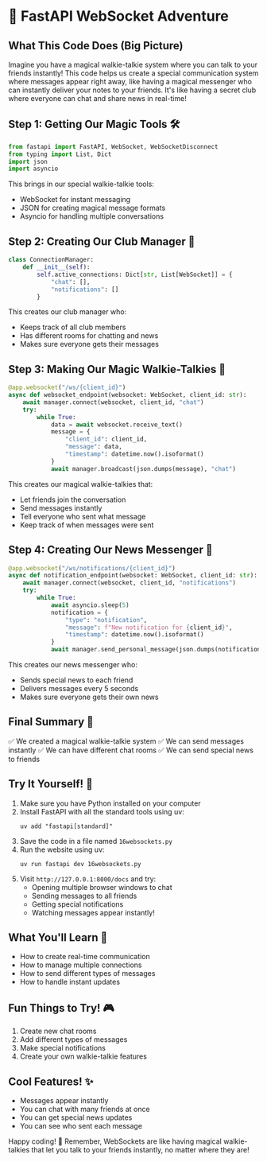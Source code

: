# 🌟 FastAPI WebSocket Adventure

## What This Code Does (Big Picture)
Imagine you have a magical walkie-talkie system where you can talk to your friends instantly! This code helps us create a special communication system where messages appear right away, like having a magical messenger who can instantly deliver your notes to your friends. It's like having a secret club where everyone can chat and share news in real-time! 

## Step 1: Getting Our Magic Tools 🛠️
```python
from fastapi import FastAPI, WebSocket, WebSocketDisconnect
from typing import List, Dict
import json
import asyncio
```
This brings in our special walkie-talkie tools:
- WebSocket for instant messaging
- JSON for creating magical message formats
- Asyncio for handling multiple conversations

## Step 2: Creating Our Club Manager 👥
```python
class ConnectionManager:
    def __init__(self):
        self.active_connections: Dict[str, List[WebSocket]] = {
            "chat": [],
            "notifications": []
        }
```
This creates our club manager who:
- Keeps track of all club members
- Has different rooms for chatting and news
- Makes sure everyone gets their messages

## Step 3: Making Our Magic Walkie-Talkies 📱
```python
@app.websocket("/ws/{client_id}")
async def websocket_endpoint(websocket: WebSocket, client_id: str):
    await manager.connect(websocket, client_id, "chat")
    try:
        while True:
            data = await websocket.receive_text()
            message = {
                "client_id": client_id,
                "message": data,
                "timestamp": datetime.now().isoformat()
            }
            await manager.broadcast(json.dumps(message), "chat")
```
This creates our magical walkie-talkies that:
- Let friends join the conversation
- Send messages instantly
- Tell everyone who sent what message
- Keep track of when messages were sent

## Step 4: Creating Our News Messenger 📰
```python
@app.websocket("/ws/notifications/{client_id}")
async def notification_endpoint(websocket: WebSocket, client_id: str):
    await manager.connect(websocket, client_id, "notifications")
    try:
        while True:
            await asyncio.sleep(5)
            notification = {
                "type": "notification",
                "message": f"New notification for {client_id}",
                "timestamp": datetime.now().isoformat()
            }
            await manager.send_personal_message(json.dumps(notification), websocket)
```
This creates our news messenger who:
- Sends special news to each friend
- Delivers messages every 5 seconds
- Makes sure everyone gets their own news

## Final Summary 📌
✅ We created a magical walkie-talkie system
✅ We can send messages instantly
✅ We can have different chat rooms
✅ We can send special news to friends

## Try It Yourself! 🚀
1. Make sure you have Python installed on your computer
2. Install FastAPI with all the standard tools using uv:
   ```
   uv add "fastapi[standard]"
   ```
3. Save the code in a file named `16websockets.py`
4. Run the website using uv:
   ```
   uv run fastapi dev 16websockets.py
   ```
5. Visit `http://127.0.0.1:8000/docs` and try:
   - Opening multiple browser windows to chat
   - Sending messages to all friends
   - Getting special notifications
   - Watching messages appear instantly!

## What You'll Learn 🧠
- How to create real-time communication
- How to manage multiple connections
- How to send different types of messages
- How to handle instant updates

## Fun Things to Try! 🎮
1. Create new chat rooms
2. Add different types of messages
3. Make special notifications
4. Create your own walkie-talkie features

## Cool Features! ✨
- Messages appear instantly
- You can chat with many friends at once
- You can get special news updates
- You can see who sent each message

Happy coding! 🎉 Remember, WebSockets are like having magical walkie-talkies that let you talk to your friends instantly, no matter where they are! 